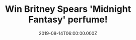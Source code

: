 ---
campaign-uuid: "c-33db9d25-48af-451a-a47e-9c1d5e38ab90"
type: "Competition"
category: "Gifts"
date: "2019-08-14T06:00:00.000Z"
end-date: "2019-10-14T23:59:00.000Z"
disable-form: false
is_promoted: true
has_entry_page: true
title: "Win Britney Spears 'Midnight Fantasy' perfume!"
competition-description: "<p>Midnight Fantasy is Britney Spear's fourth fragrance\
  \ and is aimed at a younger audience. Night flowers and exotic fruits make it mysterious\
  \ and appealing, like forbidden fruit. In the top notes there are exotic framboise,\
  \ black cherry and plum. This sophisticated fragrance will take you on a magical\
  \ journey from day to evening.</p>\n<p>Click below for a chance to win.</p>\n"
hero-header: "Win Britney Spears 'Midnight Fantasy' perfume!"
terms-confirmation: "N/A"
banner-img: "https://assets.expresslyapp.com/asset-05ffe34b-98e7-44e5-b7d9-4fd561fd3554.jpg"
logo-left-href: "http://club.expressly.io"
logo-left-image: "https://assets.expresslyapp.com/asset-7ca612dd-f4a4-407d-9fc6-d14549217e88.jpg"
logo-left-title: "Expressly Club"
bg-image-hero: "https://assets.expresslyapp.com/asset-6b1cb1f1-b872-4f44-94d2-8589cf95ddb7.jpg"
bg-image-first: "https://assets.expresslyapp.com/asset-94c96114-6375-4f74-8d95-831fb35f7fa8.jpg"
section1-content: "<p>This fragrance, Midnight Fantasy is Britney Spears fourth fragrance\
  \ and is aimed at a younger audience. Night flowers and exotic fruits make it mysterious\
  \ and appealing, like forbidden fruit. In the top notes there are exotic framboise,\
  \ black cherry and plum. The heart features an harmonious dialogue of night orchid,\
  \ freesia and iris. Amber, musk and vanilla create a dark and warm trail. A sophisticated\
  \ twist on the original this limited edition fragrance will take you on a magical\
  \ journey from day to evening.</p>\n<p>An intoxicating elixir of luscious fruits.\
  \ Britney Spears Midnight Fantasy is an intoxicating elixir of luscious fruits that\
  \ invites you into a mysterious realm of temptation and intrigue.</p>\n"
entry-title: "Win Britney Spears 'Midnight Fantasy' perfume!"
entry-content: "<p>Enter the draw to win Britney Spears 'Midnight Fantasy' perfume\
  \ by completing the form below before 23:59 on the 14th of September 2019.</p>\n"
has-winner: false
prize-description: "Britney Spears 'Midnight Fantasy' perfume."
special-conditions: "Multiple entries are allowed up to one every day."
country-restrictions:
- "GB"
---